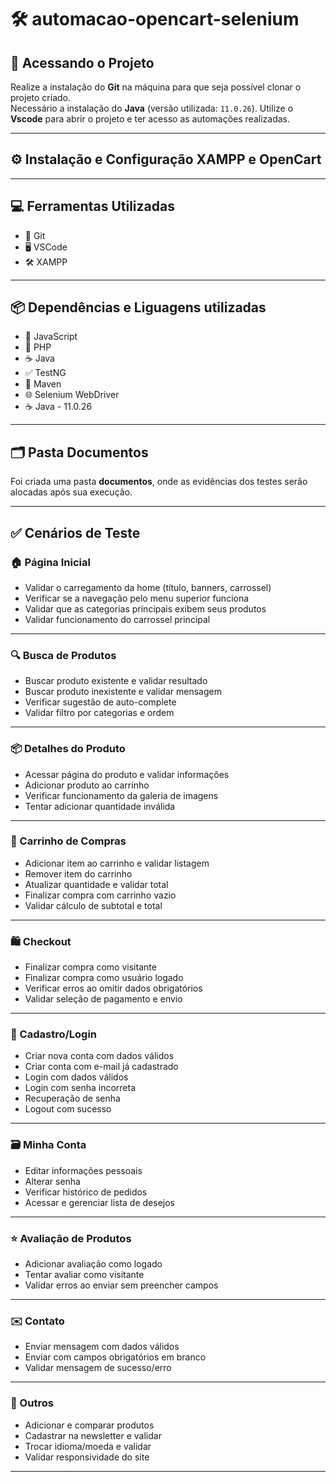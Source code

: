 # 🛠️ automacao-opencart-selenium

## 📂 Acessando o Projeto

Realize a instalação do **Git** na máquina para que seja possível clonar o projeto criado.  
Necessário a instalação do **Java** (versão utilizada: `11.0.26`).
Utilize o **Vscode** para abrir o projeto e ter acesso as automações realizadas.

---

## ⚙️ Instalação e Configuração XAMPP e OpenCart



---


## 💻 Ferramentas Utilizadas
 
- 🐙 Git  
- 🖥️ VSCode  
- 🛠️ XAMPP  

---

## 📦 Dependências  e Liguagens utilizadas

- 📜 JavaScript
- 🐘 PHP
- ☕ Java 
- ✅ TestNG  
- 🚀 Maven  
- 🌐 Selenium WebDriver  
- ☕ Java - 11.0.26  

---

## 🗂️ Pasta Documentos

Foi criada uma pasta **documentos**, onde as evidências dos testes serão alocadas após sua execução.

---

## ✅ Cenários de Teste

### 🏠 Página Inicial
- Validar o carregamento da home (título, banners, carrossel)
- Verificar se a navegação pelo menu superior funciona
- Validar que as categorias principais exibem seus produtos
- Validar funcionamento do carrossel principal

---

### 🔍 Busca de Produtos
- Buscar produto existente e validar resultado
- Buscar produto inexistente e validar mensagem
- Verificar sugestão de auto-complete
- Validar filtro por categorias e ordem

---

### 📦 Detalhes do Produto
- Acessar página do produto e validar informações
- Adicionar produto ao carrinho
- Verificar funcionamento da galeria de imagens
- Tentar adicionar quantidade inválida

---

### 🛒 Carrinho de Compras
- Adicionar item ao carrinho e validar listagem
- Remover item do carrinho
- Atualizar quantidade e validar total
- Finalizar compra com carrinho vazio
- Validar cálculo de subtotal e total

---

### 🛍️ Checkout
- Finalizar compra como visitante
- Finalizar compra como usuário logado
- Verificar erros ao omitir dados obrigatórios
- Validar seleção de pagamento e envio

---

### 👤 Cadastro/Login
- Criar nova conta com dados válidos
- Criar conta com e-mail já cadastrado
- Login com dados válidos
- Login com senha incorreta
- Recuperação de senha
- Logout com sucesso

---

### 🗃️ Minha Conta
- Editar informações pessoais
- Alterar senha
- Verificar histórico de pedidos
- Acessar e gerenciar lista de desejos

---

### ⭐ Avaliação de Produtos
- Adicionar avaliação como logado
- Tentar avaliar como visitante
- Validar erros ao enviar sem preencher campos

---

### ✉️ Contato
- Enviar mensagem com dados válidos
- Enviar com campos obrigatórios em branco
- Validar mensagem de sucesso/erro

---

### 🔧 Outros
- Adicionar e comparar produtos
- Cadastrar na newsletter e validar
- Trocar idioma/moeda e validar
- Validar responsividade do site

---



